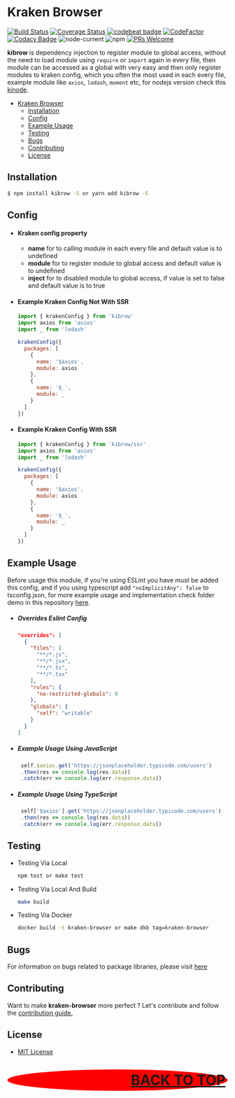# Kraken Browser

[![Build Status](https://app.travis-ci.com/restuwahyu13/kinode.svg?token=TJCjdtb3tZAkAUnGPRjB&branch=main)](https://app.travis-ci.com/restuwahyu13/kinode) [![Coverage Status](https://coveralls.io/repos/github/restuwahyu13/kraken-node/badge.svg?branch=main)](https://coveralls.io/github/restuwahyu13/kraken-node?branch=main) [![codebeat badge](https://codebeat.co/badges/7f508275-ae9e-44a8-b9c7-8e036e0f5b27)](https://codebeat.co/projects/github-com-restuwahyu13-kraken-browser-main) [![CodeFactor](https://www.codefactor.io/repository/github/restuwahyu13/kraken-browser/badge?s=764996c37a16eaf4c8c9997f166d2a76005cf811)](https://www.codefactor.io/repository/github/restuwahyu13/kraken-browser) [![Codacy Badge](https://app.codacy.com/project/badge/Grade/76b591fd00424705bfeae75a55e5b8af)](https://www.codacy.com/gh/restuwahyu13/kraken-browser/dashboard?utm_source=github.com&amp;utm_medium=referral&amp;utm_content=restuwahyu13/kraken-browser&amp;utm_campaign=Badge_Grade) ![node-current](https://img.shields.io/node/v/kibrow?style=flat-square) ![npm](https://img.shields.io/npm/dm/kibrow) [![PRs Welcome](https://img.shields.io/badge/PRs-welcome-brightgreen.svg?style=flat-square)](https://github.com/restuwahyu13/kraken-browser/blob/main/CONTRIBUTING.md)

**kibrow** is dependency injection to register module to global access, without the need to load module using `require` or `import` again in every file, then module can be accessed as a global with very easy and then only register modules to kraken config, which you often the most used in each every file, example module like `axios`, `lodash`, `moment` etc, for nodejs version check this [kinode](https://github.com/restuwahyu13/kraken-node).

- [Kraken Browser](#kraken-browser)
  - [Installation](#installation)
  - [Config](#config)
  - [Example Usage](#example-usage)
  - [Testing](#testing)
  - [Bugs](#bugs)
  - [Contributing](#contributing)
  - [License](#license)

## Installation

```bash
$ npm install kibrow -S or yarn add kibrow -S
```

## Config

- #### Kraken config property

  - **name** for to calling module in each every file and default value is to undefined
  - **module** for to register module to global access and default value is to undefined
  - **inject** for to disabled module to global access, if value is set to false and default value is to true

- #### Example Kraken Config Not With SSR

  ```js
  import { krakenConfig } from 'kibrow'
  import axios from 'axios'
  import _ from 'lodash'

  krakenConfig({
    packages: [
      {
        name: '$axios',
        module: axios
      },
      {
        name: '$_',
        module: _
      }
    ]
  })
  ```

- #### Example Kraken Config With SSR

  ```js
  import { krakenConfig } from 'kibrow/ssr'
  import axios from 'axios'
  import _ from 'lodash'

  krakenConfig({
    packages: [
      {
        name: '$axios',
        module: axios
      },
      {
        name: '$_',
        module: _
      }
    ]
  })
  ```

## Example Usage

Before usage this module, if you're using ESLint you have must be added this config, and if you using typescript add `"noImplicitAny": false` to tsconfig.json, for more example usage and implementation check folder demo in this repository [here](https://github.com/restuwahyu13/kraken-browser/tree/main/demo).

- ##### Overrides Eslint Config

  ```json
  "overrides": [
    {
      "files": [
        "**/*.js",
        "**/*.jsx",
        "**/*.ts",
        "**/*.tsx"
      ],
      "rules": {
        "no-restricted-globals": 0
      },
      "globals": {
        "self": "writable"
      }
    }
  ]
  ```

- ##### Example Usage Using JavaScript

  ```javascript
   self.$axios.get('https://jsonplaceholder.typicode.com/users')
   .then(res => console.log(res.data))
   .catch(err => console.log(err.response.data))
  ```

- ##### Example Usage Using TypeScript

  ```javascript
   self['$axios'].get('https://jsonplaceholder.typicode.com/users')
   .then(res => console.log(res.data))
   .catch(err => console.log(err.response.data))
  ```

## Testing

- Testing Via Local

  ```sh
  npm test or make test
  ```

- Testing Via Local And Build

  ```sh
  make build
  ```

- Testing Via Docker

  ```sh
  docker build -t kraken-browser or make dkb tag=kraken-browser
  ```

## Bugs

For information on bugs related to package libraries, please visit [here](https://github.com/restuwahyu13/kraken-browser/issues)

## Contributing

Want to make **kraken-browser** more perfect ? Let's contribute and follow the [contribution guide.](https://github.com/restuwahyu13/kraken-browser/blob/main/CONTRIBUTING.md)

## License

- [MIT License](https://github.com/restuwahyu13/kraken-browser/blob/main/LICENSE.md)

<p align="right" style="padding: 5px; border-radius: 100%; background-color: red; font-size: 2rem;">
  <b><a href="#kraken-browser">BACK TO TOP</a></b>
</p>
